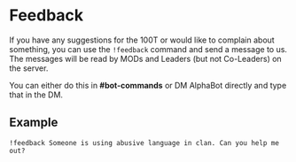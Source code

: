 # Feedback

If you have any suggestions for the 100T or would like to complain about something, you can use the `!feedback` command and send a message to us. The messages will be read by MODs and Leaders (but not Co-Leaders) on the server.

You can either do this in **#bot-commands** or DM AlphaBot directly and type that in the DM.

## Example

`!feedback Someone is using abusive language in clan. Can you help me out?`
